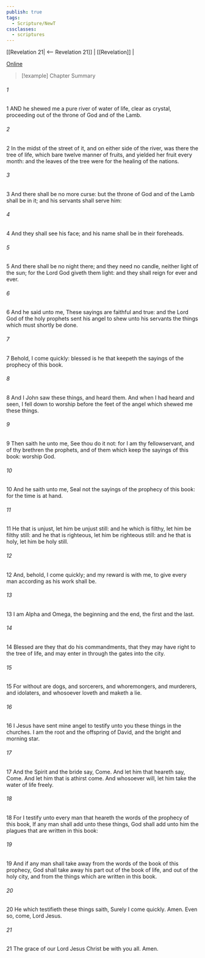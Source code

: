```yaml
---
publish: true
tags:
  - Scripture/NewT
cssclasses:
  - scriptures
---
```

[[Revelation 21| <-- Revelation 21]] | [[Revelation]] | 

[Online](https://churchofjesuschrist.org/study/scriptures/nt/rev/22?lang=eng)

>[!example] Chapter Summary
>
###### 1
1 AND he shewed me a pure river of water of life, clear as crystal, proceeding out of the throne of God and of the Lamb.
###### 2
2 In the midst of the street of it, and on either side of the river, was there the tree of life, which bare twelve manner of fruits, and yielded her fruit every month: and the leaves of the tree were for the healing of the nations.
###### 3
3 And there shall be no more curse: but the throne of God and of the Lamb shall be in it; and his servants shall serve him:
###### 4
4 And they shall see his face; and his name shall be in their foreheads.
###### 5
5 And there shall be no night there; and they need no candle, neither light of the sun; for the Lord God giveth them light: and they shall reign for ever and ever.
###### 6
6 And he said unto me, These sayings are faithful and true: and the Lord God of the holy prophets sent his angel to shew unto his servants the things which must shortly be done.
###### 7
7 Behold, I come quickly: blessed is he that keepeth the sayings of the prophecy of this book.
###### 8
8 And I John saw these things, and heard them. And when I had heard and seen, I fell down to worship before the feet of the angel which shewed me these things.
###### 9
9 Then saith he unto me, See thou do it not: for I am thy fellowservant, and of thy brethren the prophets, and of them which keep the sayings of this book: worship God.
###### 10
10 And he saith unto me, Seal not the sayings of the prophecy of this book: for the time is at hand.
###### 11
11 He that is unjust, let him be unjust still: and he which is filthy, let him be filthy still: and he that is righteous, let him be righteous still: and he that is holy, let him be holy still.
###### 12
12 And, behold, I come quickly; and my reward is with me, to give every man according as his work shall be.
###### 13
13 I am Alpha and Omega, the beginning and the end, the first and the last.
###### 14
14 Blessed are they that do his commandments, that they may have right to the tree of life, and may enter in through the gates into the city.
###### 15
15 For without are dogs, and sorcerers, and whoremongers, and murderers, and idolaters, and whosoever loveth and maketh a lie.
###### 16
16 I Jesus have sent mine angel to testify unto you these things in the churches. I am the root and the offspring of David, and the bright and morning star.
###### 17
17 And the Spirit and the bride say, Come. And let him that heareth say, Come. And let him that is athirst come. And whosoever will, let him take the water of life freely.
###### 18
18 For I testify unto every man that heareth the words of the prophecy of this book, If any man shall add unto these things, God shall add unto him the plagues that are written in this book:
###### 19
19 And if any man shall take away from the words of the book of this prophecy, God shall take away his part out of the book of life, and out of the holy city, and from the things which are written in this book.
###### 20
20 He which testifieth these things saith, Surely I come quickly. Amen. Even so, come, Lord Jesus.
###### 21
21 The grace of our Lord Jesus Christ be with you all. Amen.



